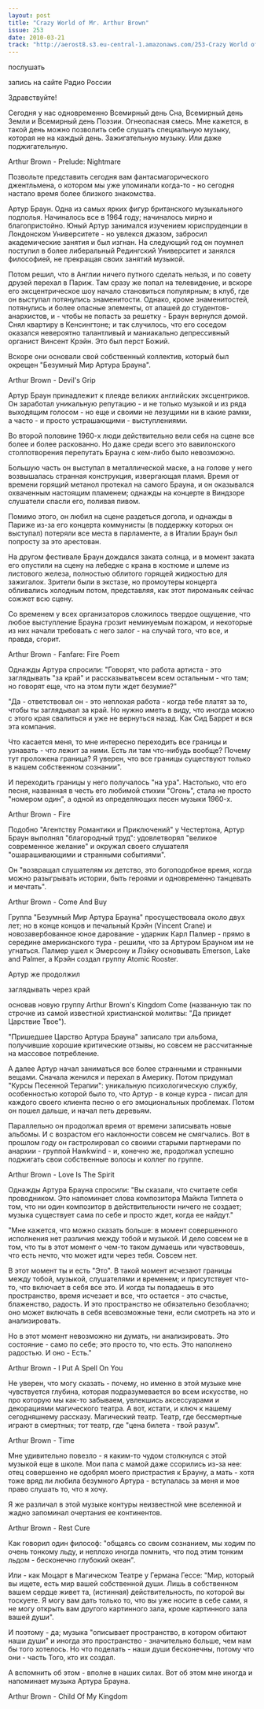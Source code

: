 ```yaml
---
layout: post
title: "Crazy World of Mr. Arthur Brown"
issue: 253
date: 2010-03-21
track: "http://aerost8.s3.eu-central-1.amazonaws.com/253-Crazy World of Mr. Arthur Brown.mp3"
---
```


послушать

запись на сайте Радио России

Здравствуйте!

Сегодня у нас одновременно Всемирный день Сна, Всемирный день Земли и Всемирный день Поэзии. Огнеопасная смесь. Мне кажется, в такой день можно позволить себе слушать специальную музыку, которая не на каждый день. Зажигательную музыку. Или даже поджигательную.

Arthur Brown - Prelude: Nightmare

Позвольте представить сегодня вам фантасмагорического джентльмена, о котором мы уже упоминали когда-то - но сегодня настало время более близкого знакомства.

Артур Браун. Одна из самых ярких фигур британского музыкального подполья. Начиналось все в 1964 году; начиналось мирно и благопристойно. Юный Артур занимался изучением юриспруденции в Лондонском Университете - но увлекся джазом, забросил академические занятия и был изгнан. На следующий год он поумнел поступил в более либеральный Редингский Университет и занялся философией, не прекращая своих занятий музыкой.

Потом решил, что в Англии ничего путного сделать нельзя, и по совету друзей перехал в Париж. Там сразу же попал на телевидение, и вскоре его эксцентрическое шоу начало становиться популярным; в клуб, где он выступал потянулись знаменитости. Однако, кроме знаменитостей, потянулись и более опасные элементы, от апашей до студентов-анархистов, и - чтобы не попасть за решетку - Браун вернулся домой. Снял квартиру в Кенсингтоне; и так случилось, что его соседом оказался невероятно талантливый и маниакально депрессивный органист Винсент Крэйн. Это был перст Божий.

Вскоре они основали свой собственный коллектив, который был окрещен "Безумный Мир Артура Брауна".

Arthur Brown - Devil's Grip

Артур Браун принадлежит к плеяде великих английских эксцентриков. Он заработал уникальную репутацию - и не только музыкой и из ряда выходящим голосом - но еще и своими не лезущими ни в какие рамки, а часто - и просто устрашающими - выступлениями.

Во второй половине 1960-х люди действительно вели себя на сцене все более и более раскованно. Но даже среди всего это вавилонского столпотворения перепутать Брауна с кем-либо было невозможно.

Большую часть он выступал в металлической маске, а на голове у него возвышалась странная конструкция, извергающая пламя. Время от времени горящий метанол протекал на самого Брауна, и он оказывался охваченным настоящим пламенем; однажды на концерте в Виндзоре слушатели спасли его, поливая пивом.

Помимо этого, он любил на сцене раздеться догола, и однажды в Париже из-за его концерта коммунисты (в поддержку которых он выступал) потеряли все места в парламенте, а в Италии Браун был попросту за это арестован.

На другом фестивале Браун дождался заката солнца, и в момент заката его опустили на сцену на лебедке с крана в костюме и шлеме из листового железа, полностью облитого горящей жидкостью для зажигалок. Зрители были в экстазе, но промоутеры концерта обливались холодным потом, представляя, как этот пироманьяк сейчас сожжет всю сцену.

Со временем у всех организаторов сложилось твердое ощущение, что любое выступление Брауна грозит неминуемым пожаром, и некоторые из них начали требовать с него залог - на случай того, что все, и правда, сгорит.

Arthur Brown - Fanfare: Fire Poem

Однажды Артура спросили: "Говорят, что работа артиста - это заглядывать "за край" и рассказыватьвсем всем остальным - что там; но говорят еще, что на этом пути ждет безумие?"

"Да - ответствовал он - это неплохая работа - когда тебе платят за то, чтобы ты заглядывал за край. Но нужно иметь в виду, что иногда можно с этого края свалиться и уже не вернуться назад. Как Сид Баррет и вся эта компания.

Что касается меня, то мне интересно переходить все границы и узнавать - что лежит за ними. Есть ли там что-нибудь вообще? Почему тут проложена граница? Я уверен, что все границы существуют только в нашем собственном сознании".

И переходить границы у него получалось "на ура". Настолько, что его песня, названная в честь его любимой стихии "Огонь", стала не просто "номером один", а одной из определяющих песен музыки 1960-х.

Arthur Brown - Fire

Подобно "Агентству Романтики и Приключений" у Честертона, Артур Браун выполнял "благородный труд": удовлетворял "великое современное желание" и окружал своего слушателя "ошарашивающими и странными событиями".

Он "возвращал слушателям их детство, это богоподобное время, когда можно разыгрывать истории, быть героями и одновременно танцевать и мечтать".

Arthur Brown - Come And Buy

Группа "Безумный Мир Артура Брауна" просуществовала около двух лет; но в конце концов и печальный Крэйн (Vincent Crane) и новозавербованное юное дарование - ударник Карл Палмер - прямо в середине американского тура - решили, что за Артуром Брауном им не угнаться. Палмер ушел к Эмерсону и Лэйку основывать Emerson, Lake and Palmer, а Крэйн создал группу Atomic Rooster.

Артур же продолжил

заглядывать через край

основав новую группу Аrthur Brown's Kingdom Come (названную так по строчке из самой известной христианской молитвы: "Да приидет Царствие Твое").

"Пришедшее Царство Артура Брауна" записало три альбома, получившие хорошие критические отзывы, но совсем не рассчитанные на массовое потребление.

А далее Артур начал заниматься все более странными и странными вещами. Сначала женился и перехал в Америку. Потом придумал "Курсы Песенной Терапии": уникальную психологическую службу, особенностью которой было то, что Артур - в конце курса - писал для каждого своего клиента песню о его эмоциональных проблемах. Потом он пошел дальше, и начал петь деревьям.

Параллельно он продолжал время от времени записывать новые альбомы. И с возрастом его наклонности совсем не смягчались. Вот в прошлом году он гастролировал со своими старыми партнерами по анархии - группой Hawkwind - и, конечно же, продолжал успешно поджигать свои собственные волосы и коллег по группе.

Arthur Brown - Love Is The Spirit

Однажды Артура Брауна спросили: "Вы сказали, что считаете себя проводником. Это напоминает слова композитора Майкла Типпета о том, что ни один композитор в действительности ничего не создает; музыка существует сама по себе и просто ждет, когда ее найдут."

"Мне кажется, что можно сказать больше: в момент совершенного исполнения нет различия между тобой и музыкой. И дело совсем не в том, что ты в этот момент о чем-то таком думаешь или чувствовешь, что есть нечто, что может идти через тебя. Совсем нет.

В этот момент ты и есть "Это". В такой момент исчезают границы между тобой, музыкой, слушателями и временем; и присутствует что-то, что включает в себя все это. И когда ты попадаешь в это пространство, время исчезает и все, что остается - это счастье, блаженство, радость. И это пространство не обязательно безоблачно; оно может включать в себя всевозможные тени, если смотреть на это и анализировать.

Но в этот момент невозможно ни думать, ни анализировать. Это состояние - само по себе; это просто то, что есть. Это наполнено радостью. И оно - Есть."

Arthur Brown - I Put A Spell On You

Не уверен, что могу сказать - почему, но именно в этой музыке мне чувствуется глубина, которая подразумевается во всем искусстве, но про которую мы как-то забываем, увлекшись аксессуарами и декорациями магического театра. А вот, кстати, и ключ к нашему сегодняшнему рассказу. Магический театр. Театр, где бессмертные играют в смертных; тот театр, где "цена билета - твой разум".

Arthur Brown - Time

Мне удивительно повезло - я каким-то чудом столкнулся с этой музыкой еще в школе. Мои папа с мамой даже ссорились из-за нее: отец совершенно не одобрял моего пристрастия к Брауну, а мать - хотя тоже вряд ли любила безумного Артура - вступалась за меня и мое право слушать то, что я хочу.

Я же различал в этой музыке контуры неизвестной мне вселенной и жадно запоминал очертания ее континентов.

Arthur Brown - Rest Cure

Как говорил один философ: "общаясь со своим сознанием, мы ходим по очень тонкому льду, и неплохо иногда помнить, что под этим тонким льдом - бесконечно глубокий океан".

Или - как Моцарт в Магическом Театре у Германа Гессе: "Мир, который вы ищете, есть мир вашей собственной души. Лишь в собственном вашем сердце живет та, (истинная) действительность, по которой вы тоскуете. Я могу вам дать только то, что вы уже носите в себе сами, я не могу открыть вам другого картинного зала, кроме картинного зала вашей души".

И поэтому - да; музыка "описывает пространство, в котором обитают наши души" и иногда это пространство - значительно больше, чем нам бы того хотелось. Но что поделать - наши души бесконечны, потому что они - часть Того, кто их создал.

А вспомнить об этом - вполне в наших силах. Вот об этом мне иногда и напоминает музыка Артура Брауна.

Arthur Brown - Child Of My Kingdom
